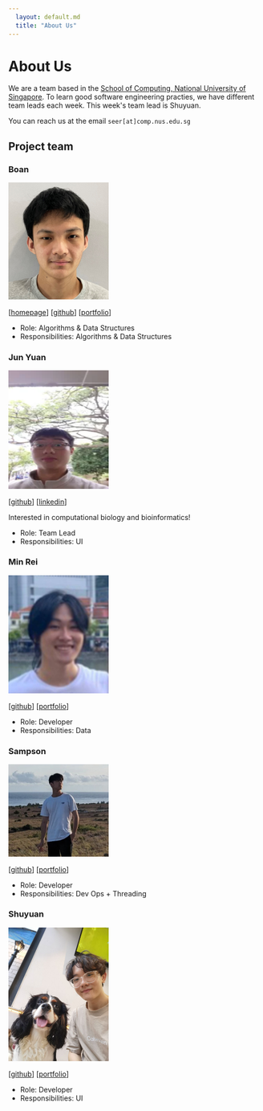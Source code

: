 ```yaml
---
  layout: default.md
  title: "About Us"
---
```


# About Us

We are a team based in the [School of Computing, National University of Singapore](http://www.comp.nus.edu.sg). To learn good software engineering practies, we have different team leads each week. This week's team lead is Shuyuan.

You can reach us at the email `seer[at]comp.nus.edu.sg`

## Project team

### Boan

<img src="images/qinboan.png" width="200px">

[[homepage](http://www.comp.nus.edu.sg/~damithch)]
[[github](https://github.com/qinboan)]
[[portfolio](team/johndoe.md)]

* Role: Algorithms & Data Structures
* Responsibilities: Algorithms & Data Structures

### Jun Yuan

<img src="images/chengjunyuan.png" width="200px">

[[github](https://github.com/chengjunyuan)] [[linkedin](https://www.linkedin.com/in/jun-yuan-cheng-2867931a9/)]

Interested in computational biology and bioinformatics!

* Role: Team Lead
* Responsibilities: UI

### Min Rei

<img src="images/minreiseah.png" width="200px">

[[github](http://github.com/minreiseah)] [[portfolio](team/minrei.md)]

* Role: Developer
* Responsibilities: Data

### Sampson

<img src="images/sampsonye1999.png" width="200px">

[[github](http://github.com/SampsonYe1999)]
[[portfolio](team/sampsonye.md)]

* Role: Developer
* Responsibilities: Dev Ops + Threading

### Shuyuan

<img src="images/legionlegion.png" width="200px">

[[github](http://github.com/legionlegion)]
[[portfolio](team/legionlegion.md)]

* Role: Developer
* Responsibilities: UI
